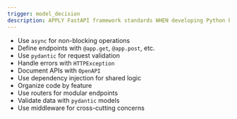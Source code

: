 ```yaml
---
trigger: model_decision
description: APPLY FastAPI framework standards WHEN developing Python backend applications to ensure maintainability, performance, and adherence to best practices.
---
```


- Use `async` for non-blocking operations
- Define endpoints with `@app.get`, `@app.post`, etc.
- Use `pydantic` for request validation
- Handle errors with `HTTPException`
- Document APIs with `OpenAPI`
- Use dependency injection for shared logic
- Organize code by feature
- Use routers for modular endpoints
- Validate data with `pydantic` models
- Use middleware for cross-cutting concerns